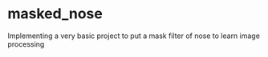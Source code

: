 # masked_nose
Implementing a very basic project to put a mask filter of nose to learn image processing
